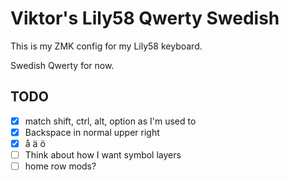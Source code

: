 # Viktor's Lily58 Qwerty Swedish

This is my ZMK config for my Lily58 keyboard.

Swedish Qwerty for now.

## TODO
- [x] match shift, ctrl, alt, option as I'm used to
- [x] Backspace in normal upper right
- [x] å ä ö 
- [ ] Think about how I want symbol layers
- [ ] home row mods?